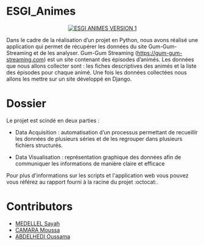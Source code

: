 # ESGI_Animes

<p align="center">
    <a href="#" target="_blank">
        <img src="https://img.shields.io/badge/ESGI%20ANIMES-VERSION%201-green?style=for-the-badge&logo=appveyor" alt="ESGI ANIMES VERSION 1">
    </a>
</p>


Dans le cadre de la réalisation d’un projet en Python, nous avons réalisé une application qui permet de récupérer les données du site Gum-Gum-Streaming et de les analyser. Gum-Gum Streaming (https://gum-gum-streaming.com) est un site contenant des épisodes d’animés. Les données que nous allons collecter sont : les fiches descriptives des animés et la liste des épisodes pour chaque animé. 
Une fois les données collectées nous allons les mettre sur un site développé en Django.


# Dossier
Le projet est scindé en deux parties :
- Data Acquisition : automatisation d’un processus permettant de recueillir les données de plusieurs séries et de les regrouper dans plusieurs fichiers structurés.

- Data Visualisation : représentation graphique des données afin de communiquer les informations de manière claire et efficace


Pour plus d'informations sur les scripts et l'application web vous pouvez vous référez au rapport fourni à la racine du projet :octocat:. 

# Contributors
* [MEDELLEL Sayah](https://github.com/Hayas92)
* [CAMARA Moussa](https://github.com/moussa75XIX)
* [ABDELHEDI Oussama](https://github.com/OussamaAbdelhedi)
